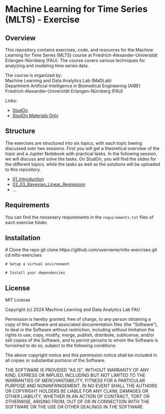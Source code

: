 # Machine Learning for Time Series (MLTS) - Exercise

## Overview

This repository contains exercises, code, and resources for the Machine Learning for Time Series (MLTS) course at Friedrich-Alexander-Universität Erlangen-Nürnberg (FAU). The course covers various techniques for analyzing and modeling time series data.

The course is organized by:  
Machine Learning and Data Analytics Lab (MaDLab)  
Department Artificial Intelligence in Biomedical Engineering (AIBE)  
Friedrich-Alexander-Universität Erlangen-Nürnberg (FAU)

Links:  
* [StudOn](https://www.studon.fau.de/studon/goto.php?target=crs_5911979)
* [StudOn Materials Only](https://www.studon.fau.de/studon/goto.php?target=crs_6083795)

## Structure

The exercises are structured into six topics, with each topic beeing discussed over two sessions. First you will get a theoretical overview of the topic and a Jupiter Notebook with practical tasks. In the following session, we will discuss and solve the tasks. On StudOn, you will find the slides for the different topics, while the tasks as well as the solutions will be uploaded to this repository.

* [01_Introduction](./01_Introduction)
* [02_03_Bayesian_Linear_Regression](./02_03_Bayesian_Linear_Regression)
* ...

## Requirements

You can find the nessesary requirements in the `requirements.txt` files of each exercise folder.

## Installation

<bash>
    # Clone the repo
    git clone https://github.com/username/mlts-exercises.git
    cd mlts-exercises

    # Setup a virtual environment

    # Install your dependencies
</bash>

## License

MIT License

Copyright (c) 2024 Machine Learning and Data Analytics Lab FAU

Permission is hereby granted, free of charge, to any person obtaining a copy
of this software and associated documentation files (the "Software"), to deal
in the Software without restriction, including without limitation the rights
to use, copy, modify, merge, publish, distribute, sublicense, and/or sell
copies of the Software, and to permit persons to whom the Software is
furnished to do so, subject to the following conditions:

The above copyright notice and this permission notice shall be included in all
copies or substantial portions of the Software.

THE SOFTWARE IS PROVIDED "AS IS", WITHOUT WARRANTY OF ANY KIND, EXPRESS OR
IMPLIED, INCLUDING BUT NOT LIMITED TO THE WARRANTIES OF MERCHANTABILITY,
FITNESS FOR A PARTICULAR PURPOSE AND NONINFRINGEMENT. IN NO EVENT SHALL THE
AUTHORS OR COPYRIGHT HOLDERS BE LIABLE FOR ANY CLAIM, DAMAGES OR OTHER
LIABILITY, WHETHER IN AN ACTION OF CONTRACT, TORT OR OTHERWISE, ARISING FROM,
OUT OF OR IN CONNECTION WITH THE SOFTWARE OR THE USE OR OTHER DEALINGS IN THE
SOFTWARE.
